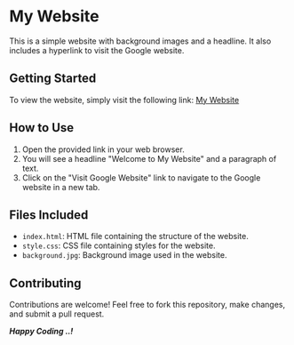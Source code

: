 # My Website

This is a simple website with background images and a headline. It also includes a hyperlink to visit the Google website.

## Getting Started

To view the website, simply visit the following link:
[My Website](https://rutujamoholkar.github.io/FinalAssesment/)

## How to Use

1. Open the provided link in your web browser.
2. You will see a headline "Welcome to My Website" and a paragraph of text.
3. Click on the "Visit Google Website" link to navigate to the Google website in a new tab.

## Files Included

- `index.html`: HTML file containing the structure of the website.
- `style.css`: CSS file containing styles for the website.
- `background.jpg`: Background image used in the website.

## Contributing

Contributions are welcome! Feel free to fork this repository, make changes, and submit a pull request.

<b><i>Happy Coding ..!</i></b>
